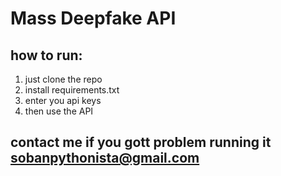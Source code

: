 # Mass Deepfake API
## how to run:
1. just clone the repo
2. install requirements.txt
3. enter you api keys
4. then use the API


## contact me if you gott problem running it sobanpythonista@gmail.com
